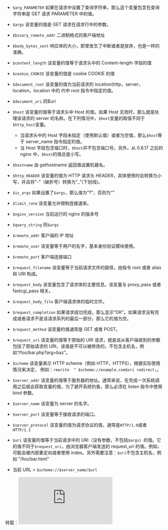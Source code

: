 * `$arg_PARAMETER`  如果在请求中设置了查询字符串，那么这个变量包含在查询字符串是 GET 请求 PARAMETER 中的值。

* `$args`  该变量的值是 GET 请求在请求行中的参数。

* `$binary_remote_addr`  二进制格式的客户端地址

* `$body_bytes_sent`  响应体的大小，即使发生了中断或者是放弃，也是一样的准确。

* `$content_length`  该变量的值等于请求头中的 Content-length 字段的值

* `$cookie_COOKIE`  该变量的值是 cookie COOKIE 的值

* `$document_root`  该变量的值为当前请求的 location(http，server，location，location 中的 if)中 root 指令中指定的值。

* `$document_uri`  同$uri

* `$host`  该变量的值等于请求头中 Host 的值。如果 Host 无效时，那么就是处理该请求的 server 的名称。在下列情况中，`$host`变量的取值不同于`$http_host`变量。
    * 当请求头中的 Host 字段未指定（使用默认值）或者为空值，那么`$host`等于 server_name 指令指定的值。
    * 当 Host 字段包含端口时，`$host`并不包含端口号。另外，从 0.8.17 之后的 nginx 中，`$host`的值总是小写。

* `$hostname`  由 gethostname 返回值设置机器名。

* `$http_HEADER`  该变量的值为 HTTP 请求头 HEADER，具体使用时会转换为小写，并且将“-”（破折号）转换为"_"(下划线)。

* `$is_args`  如果设置了`$args`，那么值为“?”，否则为“”

* `$limit_rate`  该变量允许限制连接速率。

* `$nginx_version`  当前运行的 nginx 的版本号

* `$query_string`  同`$args`

* `$remote_addr`  客户端的 IP 地址

* `$remote_user`  该变量等于用户的名字，基本身份验证模块使用。

* `$remote_port`  客户端连接端口

* `$request_filename`  该变量等于当前请求文件的路径，由指令 root 或者 alias 和 URI 构成。

* `$request_body`  该变量包含了请求体的主要信息。该变量与 proxy_pass 或者 fastcgi_pass 相关。

* `$request_body_file`  客户端请求体的临时文件。

* `$request_completion`  如果请求成功完成，那么显示“OK”。如果请求没有完成或者请求不是该请求系列的最后一部分，那么它的值为空。

* `$request_method`  该变量的值通常是 GET 或者 POST。

* `$request_uri`  该变量的值等于原始的 URI 请求，就是说从客户端收到的参数包括了原始请求的 URI，该值是不可以被修改的，不包含主机名，例如“/foo/bar.php?arg=baz”。

* `$scheme`  该变量表示 HTTP scheme（例如 HTTP，HTTPS），根据实际使用情况来决定，
   例如：`rewrite  ^ $scheme://example.com$uri redirect;`。

* `$server_addr`  该变量的值等于服务器的地址。通常来说，在完成一次系统调用之后就会获取变量的值，为了避开系统钓鱼，那么必须在 listen 指令中使用 bind 参数。

* `$server_name`  该变量为 server 的名字。

* `$server_port`  该变量等于接收请求的端口。

* `$server_protocol`  该变量的值为请求协议的值，通常是`HTTP/1.0`或者`HTTP/1.1`

* `$uri`  该变量的值等于当前请求中的 URI（没有参数，不包括`$args`）的值。它的值不同于`$request_uri`，由浏览器客户端发送的 request_uri 的值。例如，可能会被内部重定向或者使用 index。另外需要注意：`$uri`不包含主机名，例如 "/foo/bar.html"
 
* 当前 URL = `$scheme://$server_name/$url`

转载：![nginx变量](http://blog.sina.com.cn/s/blog_594c47d00101dfyh.html)

